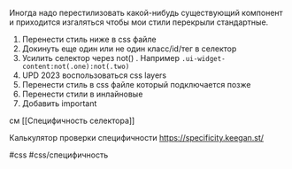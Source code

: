 Иногда надо перестилизовать какой-нибудь существующий компонент и приходится изгаляться чтобы мои стили перекрыли стандартные.

1. Перенести стиль ниже в css файле
2. Докинуть еще один или не один класс/id/тег в селектор
3. Усилить селектор через not() . Например `.ui-widget-content:not(.one):not(.two)`
4. UPD 2023 воспользоваться css layers
5. Перенести стиль в css файле который подключается позже
6. Перенести стили в инлайновые
7. Добавить important

см [[Cпецифичность селектора]]

Калькулятор проверки специфичности https://specificity.keegan.st/

#css #css/специфичность 